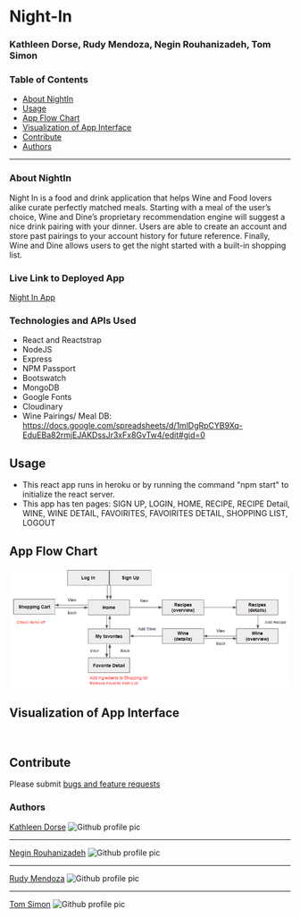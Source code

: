 # Night-In

### Kathleen Dorse, Rudy Mendoza, Negin Rouhanizadeh, Tom Simon

### Table of Contents

- [About NightIn](#about-NightIn)
- [Usage](#usage)
- [App Flow Chart](#app-flow-chart)
- [Visualization of App Interface](#visualization-of-app-interface)
- [Contribute](#contribute)
- [Authors](#authors)

---

### About NightIn

Night In is a food and drink application that helps Wine and Food lovers alike curate perfectly matched meals. Starting with a meal of the user’s choice, Wine and Dine’s proprietary recommendation engine will suggest a nice drink pairing with your dinner. Users are able to create an account and store past pairings to your account history for future reference. Finally, Wine and Dine allows users to get the night started with a built-in shopping list.

### Live Link to Deployed App

[Night In App](https://nightinapp.herokuapp.com/)

### Technologies and APIs Used

- React and Reactstrap
- NodeJS
- Express
- NPM Passport
- Bootswatch
- MongoDB
- Google Fonts
- Cloudinary
- Wine Pairings/ Meal DB: https://docs.google.com/spreadsheets/d/1mlDgRpCYB9Xq-EduEBa82rmjEJAKDssJr3xFx8GvTw4/edit#gid=0

## Usage

- This react app runs in heroku or by running the command "npm start" to initialize the react server.
- This app has ten pages: SIGN UP, LOGIN, HOME, RECIPE, RECIPE Detail, WINE, WINE DETAIL, FAVOIRITES, FAVOIRITES DETAIL, SHOPPING LIST, LOGOUT

## App Flow Chart

![Flow Chart](./Images/flow-chart.png)

## Visualization of App Interface

​

## Contribute

Please submit [bugs and feature requests](https://github.com/kathleendorse/NightIn/issues)

### Authors

[Kathleen Dorse](https://github.com/kathleendorse)
![Github profile pic](https://avatars2.githubusercontent.com/kathleendorse)

---

[Negin Rouhanizadeh](https://github.com/nrouhanizdeh)
![Github profile pic](https://avatars2.githubusercontent.com/nrouhanizdeh)

---

[Rudy Mendoza](https://github.com/mendozar)
![Github profile pic](https://avatars2.githubusercontent.com/mendozar)

---

[Tom Simon](https://github.com/tomone)
![Github profile pic](https://avatars2.githubusercontent.com/tomone)
